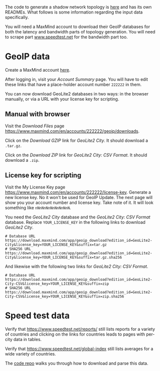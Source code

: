 [atlas-repo]: https://github.com/shadow/atlas

The code to generate a shadow network topology is [here][atlas-repo] and has
its own READMEs. What follows is some information regarding the input data
specifically.

You will need a MaxMind account to download their GeoIP databases for both
the latency and bandwidth parts of topology generation. You will need to scrape
part www.speedtest.net for the bandwidth part too.

# GeoIP data

Create a MaxMind account [here](https://www.maxmind.com/en/geolite2/signup).

After logging in, visit your *Account Summary* page. You will have to edit
these links that have a place-holder account number `222222` in them.

You can now download GeoLite2 databases in two ways: in the browser manually,
or via a URL with your license key for scripting.

## Manual with browser

Visit the *Download Files* page
<https://www.maxmind.com/en/accounts/222222/geoip/downloads>.

Click on the *Download GZIP* link for *GeoLite2 City*. It should download a
`.tar.gz`.

Click on the *Download ZIP* link for *GeoLite2 City: CSV Format*. It should
download a `.zip`.

## License key for scripting

Visit the My License Key page
<https://www.maxmind.com/en/accounts/222222/license-key>. Generate a new
license key. No it won't be used for GeoIP Update. The next page will show you
your account number and license key. Take note of it. It will look something
like `nNnNnNnNnNnNnNnN`.

You need the *GeoLite2 City* database and the *GeoLite2 City: CSV Format*
database. Replace `YOUR_LICENSE_KEY` in the following links to download
*GeoLite2 City*.

    # Database URL
    https://download.maxmind.com/app/geoip_download?edition_id=GeoLite2-City&license_key=YOUR_LICENSE_KEY&suffix=tar.gz
    # SHA256 URL
    https://download.maxmind.com/app/geoip_download?edition_id=GeoLite2-City&license_key=YOUR_LICENSE_KEY&suffix=tar.gz.sha256

And likewise with the following two links for *GeoLite2 City: CSV Format*.

    # Database URL
    https://download.maxmind.com/app/geoip_download?edition_id=GeoLite2-City-CSV&license_key=YOUR_LICENSE_KEY&suffix=zip
    # SHA256 URL
    https://download.maxmind.com/app/geoip_download?edition_id=GeoLite2-City-CSV&license_key=YOUR_LICENSE_KEY&suffix=zip.sha256

# Speed test data

Verify that <https://www.speedtest.net/reports/> still lists reports for a
variety of countries and clicking on the links for countries leads to pages
with per-city data in tables.

Verify that <https://www.speedtest.net/global-index> still lists averages for a
wide variety of countries.

The [code repo][atlas-repo] walks you through how to download and parse this
data.
